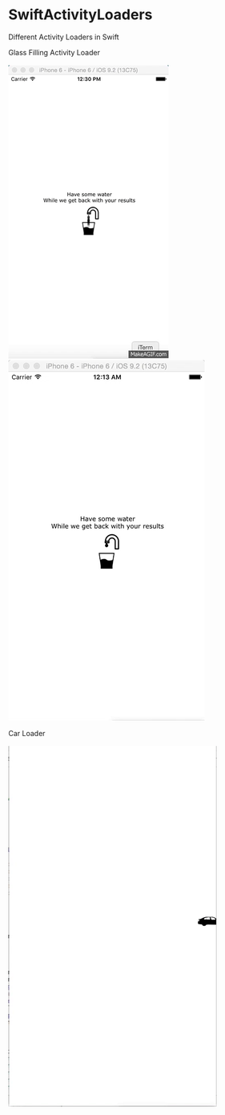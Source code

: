 # SwiftActivityLoaders
Different Activity Loaders in Swift

Glass Filling Activity Loader
<br />
<br />
![Alt text](SwiftActivityLoaders/Demo%20GIFs/GlassFilling.gif?raw=true "Glass Filling")
![Alt text](SwiftActivityLoaders/Demo%20GIFs/GlassFillingNew.gif?raw=true "Glass Filling")

Car Loader
<br />
<br />
![Alt text](SwiftActivityLoaders/Demo%20GIFs/CarLoader.gif?raw=true "Car Loader")
